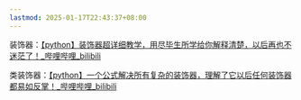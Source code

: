 ```yaml
---
lastmod: 2025-01-17T22:43:37+08:00
---
```

装饰器：[【python】装饰器超详细教学，用尽毕生所学给你解释清楚，以后再也不迷茫了！\_哔哩哔哩\_bilibili](https://www.bilibili.com/video/BV1Gu411Q7JV?vd_source=75f81845b7419e2244a942c2be195d61&spm_id_from=333.788.videopod.sections)


类装饰器：[【python】一个公式解决所有复杂的装饰器，理解了它以后任何装饰器都易如反掌！\_哔哩哔哩\_bilibili](https://www.bilibili.com/video/BV19U4y1d79C/?vd_source=75f81845b7419e2244a942c2be195d61)
